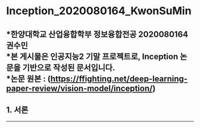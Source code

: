 # Inception_2020080164_KwonSuMin
*한양대학교 산업융합학부 정보융합전공 2020080164 권수민  
*본 게시물은 인공지능2 기말 프로젝트로, Inception 논문을 기반으로 작성된 문서입니다.  
*논문 원본 : (https://ffighting.net/deep-learning-paper-review/vision-model/inception/)
---
## 1. 서론
---

